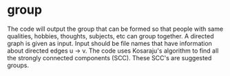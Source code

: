 # group
The code will output the group that can be formed so that people with same qualities, hobbies, thoughts, subjects, etc
can group together.
A directed graph is given as input.
Input should be file names that have information about directed edges u -> v.
The code uses Kosaraju's algorithm to find all the strongly connected components (SCC). 
These SCC's are suggested groups.
